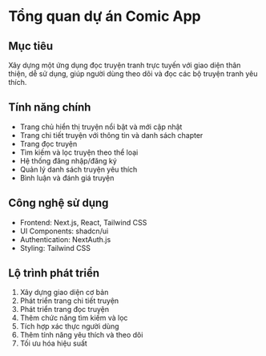# Tổng quan dự án Comic App

## Mục tiêu

Xây dựng một ứng dụng đọc truyện tranh trực tuyến với giao diện thân thiện, dễ sử dụng, giúp người dùng theo dõi và đọc các bộ truyện tranh yêu thích.

## Tính năng chính

- Trang chủ hiển thị truyện nổi bật và mới cập nhật
- Trang chi tiết truyện với thông tin và danh sách chapter
- Trang đọc truyện
- Tìm kiếm và lọc truyện theo thể loại
- Hệ thống đăng nhập/đăng ký
- Quản lý danh sách truyện yêu thích
- Bình luận và đánh giá truyện

## Công nghệ sử dụng

- Frontend: Next.js, React, Tailwind CSS
- UI Components: shadcn/ui
- Authentication: NextAuth.js
- Styling: Tailwind CSS

## Lộ trình phát triển

1. Xây dựng giao diện cơ bản
2. Phát triển trang chi tiết truyện
3. Phát triển trang đọc truyện
4. Thêm chức năng tìm kiếm và lọc
5. Tích hợp xác thực người dùng
6. Thêm tính năng yêu thích và theo dõi
7. Tối ưu hóa hiệu suất
